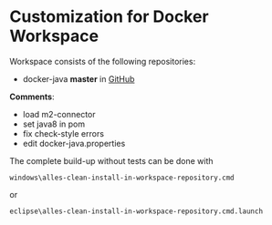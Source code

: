 Customization for Docker Workspace
===================================

Workspace consists of the following repositories:

- docker-java **master** in [GitHub](https://github.com/docker-java/docker-java.git "GitHub")

**Comments**:

- load m2-connector
- set java8 in pom
- fix check-style errors 
- edit docker-java.properties

The complete build-up without tests can be done with
    
    windows\alles-clean-install-in-workspace-repository.cmd

or

    eclipse\alles-clean-install-in-workspace-repository.cmd.launch
    
